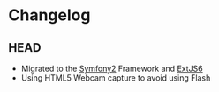 # Changelog

## HEAD

* Migrated to the [Symfony2](http://symfony.com/) Framework and [ExtJS6](https://www.sencha.com/products/extjs/)
* Using HTML5 Webcam capture to avoid using Flash